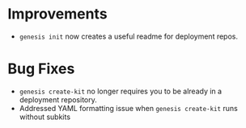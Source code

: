 # Improvements

- `genesis init` now creates a useful readme for deployment repos.

# Bug Fixes

- `genesis create-kit` no longer requires you to be already in a deployment repository.
- Addressed YAML formatting issue when `genesis create-kit` runs without subkits

